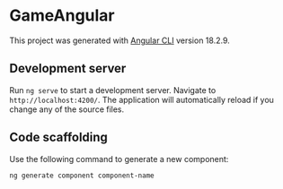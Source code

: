 # GameAngular

This project was generated with [Angular CLI](https://github.com/angular/angular-cli) version 18.2.9.

## Development server

Run `ng serve` to start a development server. Navigate to `http://localhost:4200/`. The application will automatically reload if you change any of the source files.

## Code scaffolding

Use the following command to generate a new component:
```bash
ng generate component component-name
